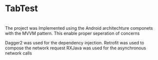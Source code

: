 # TabTest

#
The project was Implemented using the Android architechture componets with the MVVM pattern.
This enable proper seperation of concerns

Dagger2 was used for the dependency injection.
Retrofit was used to compose the network request
RXJava was used for the asynchronous network calls

